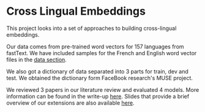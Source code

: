 # Cross Lingual Embeddings

This project looks into a set of approaches to building cross-lingual embeddings.

Our data comes from pre-trained word vectors for 157 languages from fastText. We have included samples for the French and English word vector files in the [data section](./data).

We also got a dictionary of data separated into 3 parts for train, dev and test. We obtained the dictionary form FaceBook research's MUSE project.

We reviewed 3 papers in our literature review and evaluated 4 models. More information can be found in the write-up [here](./project_writeup.pdf). Slides that provide a brief overview of our extensions are also available [here](https://docs.google.com/presentation/d/1IbZiGizBVxXD841FMwtqKCxyi83rCOg7yyhaqP1wGvg/edit#slide=id.p).
